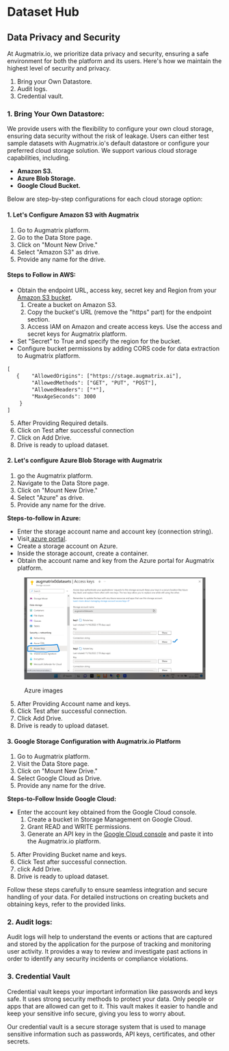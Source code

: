 # Dataset Hub

## Data Privacy and Security

At Augmatrix.io, we prioritize data privacy and security, ensuring a safe environment for both the platform and its users. Here's how we maintain the highest level of security and privacy.

1. Bring your Own Datastore.
2. Audit logs.
3. Credential vault.

### **1. Bring Your Own Datastore:**

We provide users with the flexibility to configure your own cloud storage, ensuring data security without the risk of leakage. Users can either test sample datasets with Augmatrix.io's default datastore or configure your preferred cloud storage solution. We support various cloud storage capabilities, including.

* **Amazon S3.**
* **Azure Blob Storage.**
* **Google Cloud Bucket.**

Below are step-by-step configurations for each cloud storage option:

#### **1. Let's Configure Amazon S3 with Augmatrix**&#x20;

1. Go to Augmatrix platform.&#x20;
2. Go to the Data Store page.
3. Click on "Mount New Drive."
4. Select "Amazon S3" as drive.
5. Provide any name for the drive.

#### Steps to Follow in AWS:

* Obtain the endpoint URL, access key, secret key and Region from your [Amazon S3 bucket](https://docs.aws.amazon.com/AmazonS3/latest/userguide/configuring-bucket-key.html).
  1. Create a bucket on Amazon S3.
  2. Copy the bucket's URL (remove the "https" part) for the endpoint section.
  3. Access IAM on Amazon and create access keys. Use the access and secret keys for Augmatrix platform.
* Set "Secret" to True and specify the region for the bucket.
* Configure bucket permissions by adding CORS code for data extraction to Augmatrix platform.

```
[    
   {    "AllowedOrigins": ["https://stage.augmatrix.ai"],
        "AllowedMethods": ["GET", "PUT", "POST"],
        "AllowedHeaders": ["*"],
        "MaxAgeSeconds": 3000
    }
]
```

5. After Providing Required details.&#x20;
6. Click on Test after successful connection
7. Click  on Add Drive.
8. Drive is ready to upload dataset.&#x20;

#### **2. Let's configure Azure Blob Storage with Augmatrix**

1. go the Augmatrix platform.
2. Navigate to the Data Store page.
3. Click on "Mount New Drive."
4. Select  "Azure" as drive.
5. Provide any name for the drive.

**Steps-to-follow in Azure:**

* Enter the storage account name and account key (connection string).
* Visit[ azure portal](https://learn.microsoft.com/en-us/azure/storage/common/storage-account-create?tabs=azure-portal).
* Create a storage account on Azure.
* Inside the storage account, create a container.
* Obtain the account name and key from the Azure portal for Augmatrix platform.

<figure><img src=".gitbook/assets/att_4_for_16384134.png" alt=""><figcaption><p>Azure images</p></figcaption></figure>

5. After Providing Account name and keys.
6. Click Test after successful connection.
7. Click Add Drive.
8. Drive is ready to upload dataset.&#x20;

#### **3. Google Storage Configuration with Augmatrix.io Platform**

1. Go to Augmatrix platform.
2. Visit the Data Store page.
3. Click on "Mount New Drive."
4. Select Google Cloud as Drive.
5. Provide any name for the drive.

**Steps-to-Follow Inside Google Cloud:**

* Enter the account key obtained from the Google Cloud console.
  1. Create a bucket in Storage Management on Google Cloud.
  2. Grant READ and WRITE permissions.
  3. Generate an API key in the [Google Cloud console](https://cloud.google.com/docs/authentication/api-keys) and paste it into the Augmatrix.io platform.

5. After Providing Bucket name and keys.
6. Click Test after successful connection.
7. click Add Drive.
8. Drive is ready to upload dataset.&#x20;

Follow these steps carefully to ensure seamless integration and secure handling of your data. For detailed instructions on creating buckets and obtaining keys, refer to the provided links.

### 2. Audit logs:&#x20;

Audit logs will help to understand the events or actions that are captured and stored by the application for the purpose of tracking and monitoring user activity. It provides a way to review and investigate past actions in order to identify any security incidents or compliance violations.



### 3. Credential Vault

Credential vault keeps your important information like passwords and keys safe. It uses strong security methods to protect your data. Only people or apps that are allowed can get to it. This vault makes it easier to handle and keep your sensitive info secure, giving you less to worry about.&#x20;

Our credential vault is a secure storage system that is used to manage sensitive information such as passwords, API keys, certificates, and other secrets.
